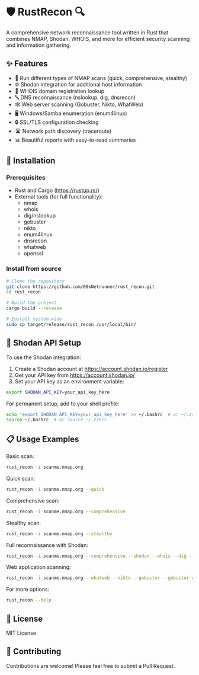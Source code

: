 # 🛡️ RustRecon 🔍

A comprehensive network reconnaissance tool written in Rust that combines NMAP, Shodan, WHOIS, and more for efficient security scanning and information gathering.

## ✨ Features

- 🔎 Run different types of NMAP scans (quick, comprehensive, stealthy)
- 🌐 Shodan integration for additional host information
- 🔖 WHOIS domain registration lookup
- 🔤 DNS reconnaissance (nslookup, dig, dnsrecon)
- 🕸️ Web server scanning (Gobuster, Nikto, WhatWeb)
- 🖥️ Windows/Samba enumeration (enum4linux)
- 🔒 SSL/TLS configuration checking
- 🛣️ Network path discovery (traceroute)
- 📊 Beautiful reports with easy-to-read summaries

## 🚀 Installation

### Prerequisites

- Rust and Cargo (https://rustup.rs/)
- External tools (for full functionality):
  - nmap
  - whois
  - dig/nslookup
  - gobuster
  - nikto
  - enum4linux
  - dnsrecon
  - whatweb
  - openssl

### Install from source

```bash
# Clone the repository
git clone https://github.com/00xNetrunner/rust_recon.git
cd rust_recon

# Build the project
cargo build --release

# Install system-wide
sudo cp target/release/rust_recon /usr/local/bin/
```

## 🔧 Shodan API Setup

To use the Shodan integration:

1. Create a Shodan account at https://account.shodan.io/register
2. Get your API key from https://account.shodan.io/
3. Set your API key as an environment variable:

```bash
export SHODAN_API_KEY=your_api_key_here
```

For permanent setup, add to your shell profile:

```bash
echo 'export SHODAN_API_KEY=your_api_key_here' >> ~/.bashrc  # or ~/.zshrc
source ~/.bashrc  # or source ~/.zshrc
```

## 📋 Usage Examples

Basic scan:
```bash
rust_recon -i scanme.nmap.org
```

Quick scan:
```bash
rust_recon -i scanme.nmap.org --quick
```

Comprehensive scan:
```bash
rust_recon -i scanme.nmap.org --comprehensive
```

Stealthy scan:
```bash
rust_recon -i scanme.nmap.org --stealthy
```

Full reconnaissance with Shodan:
```bash
rust_recon -i scanme.nmap.org --comprehensive --shodan --whois --dig --nslookup --ssl-check --traceroute
```

Web application scanning:
```bash
rust_recon -i scanme.nmap.org --whatweb --nikto --gobuster --gobuster-wordlist /usr/share/wordlists/dirb/common.txt
```

For more options:
```bash
rust_recon --help
```

## 📄 License

MIT License

## 🤝 Contributing

Contributions are welcome! Please feel free to submit a Pull Request.
